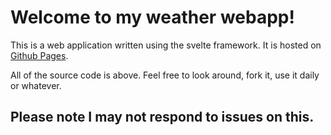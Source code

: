 # Welcome to my weather webapp!

This is a web application written using the svelte framework. It is hosted on [Github Pages](https://dominickator.github.io/weather-svelte/).

All of the source code is above. Feel free to look around, fork it, use it daily or whatever.

## Please note I may not respond to issues on this.
